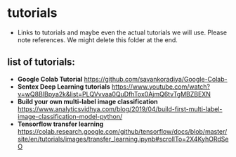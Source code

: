 # tutorials 
- Links to tutorials and maybe even the actual tutorials we will use. Please note references. We might delete this folder at the end. 

## list of tutorials: 
- **Google Colab Tutorial** https://github.com/savankoradiya/Google-Colab-
- **Sentex Deep Learning tutorials** https://www.youtube.com/watch?v=wQ8BIBpya2k&list=PLQVvvaa0QuDfhTox0AjmQ6tvTgMBZBEXN
- **Build your own multi-label image classification** https://www.analyticsvidhya.com/blog/2019/04/build-first-multi-label-image-classification-model-python/ 
- **Tensorflow transfer learning** https://colab.research.google.com/github/tensorflow/docs/blob/master/site/en/tutorials/images/transfer_learning.ipynb#scrollTo=2X4KyhORdSeO


